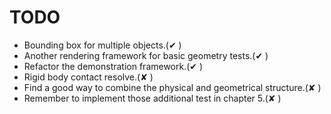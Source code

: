 # TODO

+ Bounding box for multiple objects.(✔ )
+ Another rendering framework for basic geometry tests.(✔ )
+ Refactor the demonstration framework.(✔ )
+ Rigid body contact resolve.(✘ )
+ Find a good way to combine the physical and geometrical structure.(✘ )
+ Remember to implement those additional test in chapter 5.(✘ )
